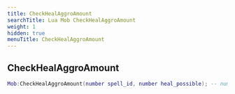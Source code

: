 ```yaml
---
title: CheckHealAggroAmount
searchTitle: Lua Mob CheckHealAggroAmount
weight: 1
hidden: true
menuTitle: CheckHealAggroAmount
---
```

## CheckHealAggroAmount
```lua
Mob:CheckHealAggroAmount(number spell_id, number heal_possible); -- number
```
